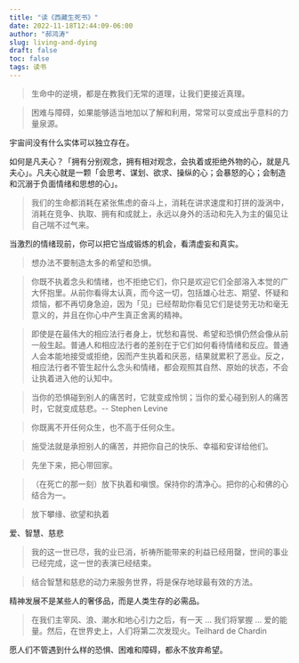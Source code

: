 ```yaml
---
title: "读《西藏生死书》"
date: 2022-11-18T12:44:09-06:00
author: "郝鸿涛"
slug: living-and-dying
draft: false
toc: false
tags: 读书
---
```

>生命中的逆境，都是在教我们无常的道理，让我们更接近真理。

>困难与障碍，如果能够适当地加以了解和利用，常常可以变成出乎意料的力量泉源。

宇宙间没有什么实体可以独立存在。

如何是凡夫心？「拥有分别观念，拥有相对观念，会执着或拒绝外物的心，就是凡夫心」。凡夫心就是一颗「会思考、谋划、欲求、操纵的心；会暴怒的心；会制造和沉溺于负面情绪和思想的心」。

>我们的生命都消耗在紧张焦虑的奋斗上，消耗在讲求速度和打拼的漩涡中，消耗在竞争、执取、拥有和成就上，永远以身外的活动和先入为主的偏见让自己喘不过气来。

当激烈的情绪现前，你可以把它当成锻炼的机会，看清虚妄和真实。

>想办法不要制造太多的希望和恐惧。

>你既不执着念头和情绪，也不拒绝它们，你只是欢迎它们全部溶入本觉的广大怀抱里。从前你看得太认真，而今这一切，包括雄心壮志、期望、怀疑和烦恼，都不再切身急迫，因为「见」已经帮助你看见它们是徒劳无功和毫无意义的，并且在你心中产生真正舍离的精神。

>即使是在最伟大的相应法行者身上，忧愁和喜悦、希望和恐惧仍然会像从前一般生起。普通人和相应法行者的差别在于它们如何看待情绪和反应。普通人会本能地接受或拒绝，因而产生执着和厌恶，结果就累积了恶业。反之，相应法行者不管生起什么念头和情绪，都会观照其自然、原始的状态，不会让执着进入他的认知中。

>当你的恐惧碰到别人的痛苦时，它就变成怜悯；当你的爱心碰到别人的痛苦时，它就变成慈悲。-- Stephen Levine

>你既离不开任何众生，也不高于任何众生。

>施受法就是承担别人的痛苦，并把你自己的快乐、幸福和安详给他们。

>先坐下来，把心带回家。

>（在死亡的那一刻）放下执着和嗔恨。保持你的清净心。把你的心和佛的心结合为一。

>放下攀缘、欲望和执着

爱、智慧、慈悲

>我的这一世已尽，我的业已消，祈祷所能带来的利益已经用罄，世间的事业已经完成，这一世的表演已经结束。

>结合智慧和慈悲的动力来服务世界，将是保存地球最有效的方法。

精神发展不是某些人的奢侈品，而是人类生存的必需品。

>在我们主宰风、浪、潮水和地心引力之后，有一天 ... 我们将掌握 ... 爱的能量。然后，在世界史上，人们将第二次发现火。Teilhard de Chardin

愿人们不管遇到什么样的恐惧、困难和障碍，都永不放弃希望。
